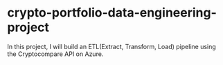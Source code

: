 # crypto-portfolio-data-engineering-project
In this project, I will build an ETL(Extract, Transform, Load) pipeline using the Cryptocompare API on Azure.
